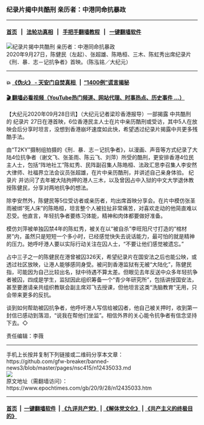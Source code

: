 ### 纪录片揭中共酷刑 亲历者：中港同命抗暴政
------------------------

#### [首页](https://github.com/gfw-breaker/banned-news3/blob/master/README.md) &nbsp;&nbsp;|&nbsp;&nbsp; [法轮功真相](https://github.com/begood0513/basic/blob/master/README.md)  &nbsp;&nbsp;|&nbsp;&nbsp; [手把手翻墙教程](https://github.com/gfw-breaker/guides/wiki)  &nbsp;&nbsp;|&nbsp;&nbsp; [一键翻墙软件](https://github.com/gfw-breaker/nogfw/blob/master/README.md)  



<div><img alt="纪录片揭中共酷刑 亲历者：中港同命抗暴政" class="attachment-djy_600_400 size-djy_600_400 wp-post-image" src="https://i.epochtimes.com/assets/uploads/2020/09/2009272021571538-600x400.jpg"/>
<div class="caption">
 2020年9月27日，陈健民（左起）、张超雄、陈皓桓、三木、陈虹秀出席纪录片《刑．暴．志－记抗争者》首映。（陈泓铭／大纪元）
</div></div><hr/>

#### 💥 [《伪火》 - 天安门自焚真相 ](http://158.247.195.190:10000/videos/blog/weihuo.html)&nbsp; |&nbsp; [“1400例”谎言揭秘  ](http://158.247.195.190:10000/videos/blog/jiexi1400.html)

#### [ 🎬  翻墙必看视频（YouTube热门频道、网站代理、时事热点、历史事件 ...）](https://github.com/gfw-breaker/links/blob/master/banned.md)

<div><p>
 【大纪元2020年09月28日讯】（大纪元记者梁珍香港报导）一部揭露
 <ok href="https://www.epochtimes.com/gb/tag/%E4%B8%AD%E5%85%B1%E9%85%B7%E5%88%91.html">
  中共酷刑
 </ok>
 的
 <ok href="https://www.epochtimes.com/gb/tag/%E7%BA%AA%E5%BD%95%E7%89%87.html">
  纪录片
 </ok>
 27日在港首映，6位香港民主人士在片中亲历酷刑或受访，其中5人在放映会后分享时坦言，没想到香港崩坏速度如此快，希望透过纪录片揭露中共更多残酷手法。
</p>
<p>
 由“T2KY”摄制组拍摄的《刑．暴．志－记抗争者》，以漫画、声音等方式纪录了大陆4位抗争者（谢文飞、张圣雨、陈云飞、刘萍）所受的酷刑，更安排香港4位民主人士，包括“阵地社工”陈虹秀、民阵副召集人陈皓桓、法政汇思李召集人李安然大律师、社福界立法会议员张超雄，在片中亲历酷刑，并讲述自己亲身体验。
 <ok href="https://www.epochtimes.com/gb/tag/%E7%BA%AA%E5%BD%95%E7%89%87.html">
  纪录片
 </ok>
 并访问了去年被大陆拘押的港人三木，以及曾因占中入狱的中文大学退休教授陈健民，分享对两地抗争的想法。
</p>
<p>
 除李安然外，陈健民等5位受访者或亲历者，均出席首映分享会。在片中模仿张圣雨被绑“死人床”的陈皓桓，坦言整个人被拉扯非常痛苦，对喜欢走动的他简直难以忍受。他直言，年轻抗争者要练习体能，精神和肉体都要做好准备。
</p>
<p>
 模仿刘萍被单独囚禁4年的陈虹秀，被关在以“被自杀”李旺阳尺寸打造的“棺材房”内，虽然只是短短一个多小时，已经感觉快失去说话能力，最可怕的就是精神的压力。她呼吁港人要以实际行动关注在囚人士，“不要让他们感觉被遗忘。”
</p>
<p>
 占中三子之一的陈健民在港曾被囚326天，希望纪录片在国安法之后也能公映，或透过社区放映，让港人能够感同身受。被问到香港监狱有无被“大陆化”，陈健民指，可能因为自己比较出名，狱中待遇不算太差。但眼见去年反送中众多年轻抗争者被囚，四成是学生，监狱因此组织筹备一个“青少年研究所”，包括讲授国安法，甚至要邀请亲共组织教联会副主席邓飞去授课，但他坦言这类“洗脑教育”无用，只会带来更多的反抗。
</p>
<p>
 谈到如何帮助被囚抗争者，他呼吁港人写信给被囚者，他自己被关押时，收到第一封信已感动到落泪，“说我在帮他们坐监”。相信外界的关心能令抗争者有信念坚持下去。◇
</p>
<p>
 责任编辑：李薇
</p>
</div>
<hr/>
手机上长按并复制下列链接或二维码分享本文章：<br/>
https://github.com/gfw-breaker/banned-news3/blob/master/pages/nsc415/n12435033.md <br/>
<a href='https://github.com/gfw-breaker/banned-news3/blob/master/pages/nsc415/n12435033.md'><img src='https://github.com/gfw-breaker/banned-news3/blob/master/pages/nsc415/n12435033.md.png'/></a> <br/>
原文地址（需翻墙访问）：https://www.epochtimes.com/gb/20/9/28/n12435033.htm


------------------------
#### [首页](https://github.com/gfw-breaker/banned-news3/blob/master/README.md) &nbsp;|&nbsp; [一键翻墙软件](https://github.com/gfw-breaker/nogfw/blob/master/README.md) &nbsp;| [《九评共产党》](https://github.com/gfw-breaker/9ping.md/blob/master/README.md#九评之一评共产党是什么) | [《解体党文化》](https://github.com/gfw-breaker/jtdwh.md/blob/master/README.md) | [《共产主义的终极目的》](https://github.com/gfw-breaker/gczydzjmd.md/blob/master/README.md)


<img src='http://gfw-breaker.win/banned-news3/pages/nsc415/n12435033.md' width='0px' height='0px'/>
